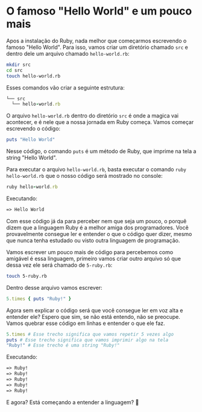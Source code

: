 # O famoso "Hello World" e um pouco mais

Apos a instalação do Ruby, nada melhor que começarmos escrevendo o famoso "Hello World". Para isso, vamos criar um diretório chamado `src` e dentro dele um arquivo chamado `hello-world.rb`:

```bash
mkdir src
cd src
touch hello-world.rb
```

Esses comandos vão criar a seguinte estrutura:

```ruby
└── src
  └── hello-world.rb
```

O arquivo `hello-world.rb` dentro do diretório `src` é onde a magica vai acontecer, e é nele que a nossa jornada em Ruby começa. Vamos começar escrevendo o código:

```ruby
puts "Hello World"
```

Nesse código, o comando `puts` é um método de Ruby, que imprime na tela a string "Hello World".

Para executar o arquivo `hello-world.rb`, basta executar o comando `ruby hello-world.rb` que o nosso código será mostrado no console:

```ruby
ruby hello-world.rb
```

Executando:

```txt
=> Hello World
```

Com esse código já da para perceber nem que seja um pouco, o porquê dizem que a linguagem Ruby é a melhor amiga dos programadores. Você provavelmente consegue ler e entender o que o código quer dizer, mesmo que nunca tenha estudado ou visto outra linguagem de programação.

Vamos escrever um pouco mais de código para percebemos como amigável é essa linguagem, primeiro vamos criar outro arquivo só que dessa vez ele será chamado de `5-ruby.rb`:

```bash
touch 5-ruby.rb
```

Dentro desse arquivo vamos escrever:

```ruby
5.times { puts "Ruby!" }
```

Agora sem explicar o código será que você consegue ler em voz alta e entender ele? Espero que sim, se não está entendo, não se preocupe. Vamos quebrar esse código em linhas e entender o que ele faz.

```ruby
5.times # Esse trecho significa que vamos repetir 5 vezes algo
puts # Esse trecho significa que vamos imprimir algo na tela
"Ruby!" # Esse trecho é uma string "Ruby!"
```

Executando:

```txt
=> Ruby!
=> Ruby!
=> Ruby!
=> Ruby!
=> Ruby!
```

E agora? Está começando a entender a linguagem? 🤔
